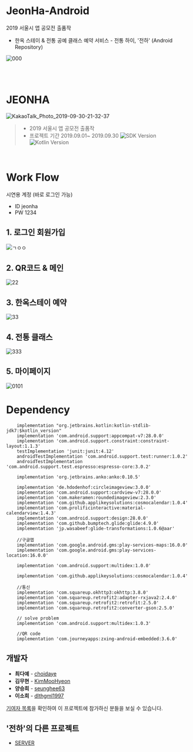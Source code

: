 # JeonHa-Android
2019 서울시 앱 공모전 출품작 
- 한옥 스테이 & 전통 공예 클래스 예약 서비스 - 전통 하이, '전하' (Android Repository)

![000](https://user-images.githubusercontent.com/41153567/65880152-51fed700-e3cc-11e9-8798-d1648a3fe236.jpg)

<br/><br/>

# JEONHA

![KakaoTalk_Photo_2019-09-30-21-32-37](https://user-images.githubusercontent.com/41153567/65878842-f0d60400-e3c9-11e9-93f3-fd82b9fc0066.png)
> - 2019 서울시 앱 공모전 출품작 
> - 프로젝트 기간 2019.09.01~ 2019.09.30
![SDK Version](https://img.shields.io/badge/SDK-28-lightgray.svg) ![Kotlin Version](https://img.shields.io/badge/Kotlin-1.3.31-orange.svg)
<br/>

# Work Flow

시연용 계정 (바로 로그인 가능)

- ID jeonha
- PW 1234

## 1. 로그인 회원가입

![ㄱㅇㅇ](https://user-images.githubusercontent.com/41153567/65880631-0ef13380-e3cd-11e9-8b33-3a999f140fd1.jpg)

## 2. QR코드 & 메인

![22](https://user-images.githubusercontent.com/41153567/65880003-fe8c8900-e3cb-11e9-9b61-e9e8b62a9479.jpg)

## 3. 한옥스테이 예약

![33](https://user-images.githubusercontent.com/41153567/65880056-1ebc4800-e3cc-11e9-941b-80140f59db96.jpg)

## 4. 전통 클래스 

![333](https://user-images.githubusercontent.com/41153567/65880062-1f54de80-e3cc-11e9-83f9-bb2a8cfdec5b.jpg)

## 5. 마이페이지

![0101](https://user-images.githubusercontent.com/41153567/65880157-54f9c780-e3cc-11e9-9866-71423f18e52b.jpg)



# Dependency

```
    implementation "org.jetbrains.kotlin:kotlin-stdlib-jdk7:$kotlin_version"
    implementation 'com.android.support:appcompat-v7:28.0.0'
    implementation 'com.android.support.constraint:constraint-layout:1.1.3'
    testImplementation 'junit:junit:4.12'
    androidTestImplementation 'com.android.support.test:runner:1.0.2'
    androidTestImplementation 'com.android.support.test.espresso:espresso-core:3.0.2'

    implementation 'org.jetbrains.anko:anko:0.10.5'

    implementation 'de.hdodenhof:circleimageview:3.0.0'
    implementation 'com.android.support:cardview-v7:28.0.0'
    implementation 'com.makeramen:roundedimageview:2.3.0'
    implementation 'com.github.applikeysolutions:cosmocalendar:1.0.4'
    implementation 'com.prolificinteractive:material-calendarview:1.4.3'
    implementation 'com.android.support:design:28.0.0'
    implementation 'com.github.bumptech.glide:glide:4.9.0'
    implementation 'jp.wasabeef:glide-transformations:1.0.6@aar'

    //구글맵
    implementation 'com.google.android.gms:play-services-maps:16.0.0'
    implementation 'com.google.android.gms:play-services-location:16.0.0'

    implementation 'com.android.support:multidex:1.0.0'

    implementation 'com.github.applikeysolutions:cosmocalendar:1.0.4'

    //통신
    implementation 'com.squareup.okhttp3:okhttp:3.8.0'
    implementation 'com.squareup.retrofit2:adapter-rxjava2:2.4.0'
    implementation 'com.squareup.retrofit2:retrofit:2.5.0'
    implementation 'com.squareup.retrofit2:converter-gson:2.5.0'

    // solve problem
    implementation 'com.android.support:multidex:1.0.3'

    //QR code
    implementation 'com.journeyapps:zxing-android-embedded:3.6.0'
```

## 개발자

- **최다예** - [choidaye](https://github.com/choidaye) 
- **김무현** - [KimMooHyeon](https://github.com/KimMooHyeon) 
- **양승희** - [seunghee63](https://github.com/seunghee63) 
- **이소희** - [dlthgml1997](https://github.com/dlthgml1997)

[기여자 목록](https://github.com/JeonHa/JeonHa-Android/graphs/contributors)을 확인하여 이 프로젝트에 참가하신 분들을 보실 수 있습니다.
 

## '전하'의 다른 프로젝트

- [SERVER](https://github.com/JeonHa/JeonHa-Server) 
